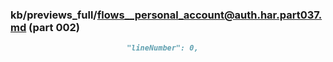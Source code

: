 ### kb/previews_full/flows__personal_account@auth.har.part037.md (part 002)

```md
                          "lineNumber": 0,
            
```

```
